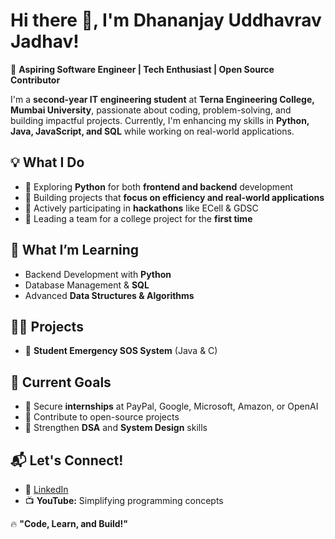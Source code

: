 # Hi there 👋, I'm Dhananjay Uddhavrav Jadhav!

🚀 **Aspiring Software Engineer | Tech Enthusiast | Open Source Contributor**  

I'm a **second-year IT engineering student** at **Terna Engineering College, Mumbai University**, passionate about coding, problem-solving, and building impactful projects. Currently, I'm enhancing my skills in **Python, Java, JavaScript, and SQL** while working on real-world applications.  

## 💡 What I Do  
- 🔹 Exploring **Python** for both **frontend and backend** development  
- 🔹 Building projects that **focus on efficiency and real-world applications**  
- 🔹 Actively participating in **hackathons** like ECell & GDSC  
- 🔹 Leading a team for a college project for the **first time**  

## 🌱 What I’m Learning  
- Backend Development with **Python**  
- Database Management & **SQL**  
- Advanced **Data Structures & Algorithms**  

## 👨‍💻 Projects  
- 📌 **Student Emergency SOS System** (Java & C)  

## 🎯 Current Goals  
- 🔹 Secure **internships** at PayPal, Google, Microsoft, Amazon, or OpenAI  
- 🔹 Contribute to open-source projects  
- 🔹 Strengthen **DSA** and **System Design** skills  

## 📬 Let's Connect!  
- 🔗 [LinkedIn](https://www.linkedin.com/in/dhananjay-jadhav-founder-of-akhand-groups)  
- 📺 **YouTube:** Simplifying programming concepts  

🔥 **"Code, Learn, and Build!"**
